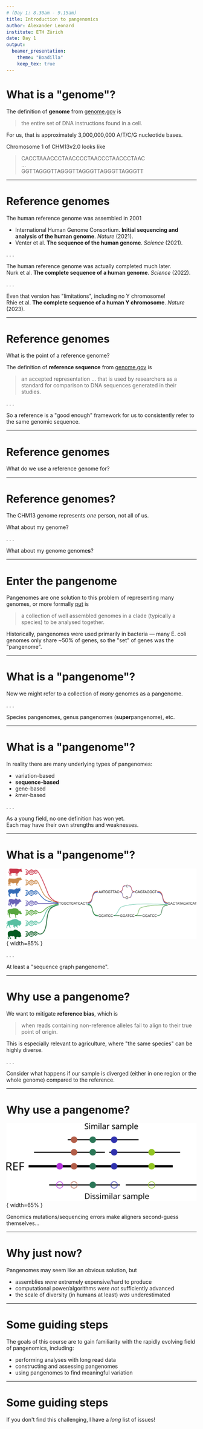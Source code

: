 ```yaml
---
# (Day 1: 8.30am - 9.15am)
title: Introduction to pangenomics
author: Alexander Leonard
institute: ETH Zürich
date: Day 1
output:
  beamer_presentation:
    theme: "Boadilla"
    keep_tex: true
---
```


# What is a "genome"?

The definition of **genome** from [genome.gov](https://www.genome.gov/genetics-glossary/Genome) is

> the entire set of DNA instructions found in a cell.

For us, that is approximately 3,000,000,000 A/T/C/G nucleotide bases.

Chromosome 1 of CHM13v2.0 looks like

> CACCTAAACCCTAACCCCTAACCCTAACCCTAAC \
... \
GGTTAGGGTTAGGGTTAGGGTTAGGGTTAGGGTT

---

# Reference genomes

The human reference genome was assembled in 2001

 - International Human Genome Consortium. **Initial sequencing and analysis of the human genome**. *Nature* (2021).
 - Venter et al. **The sequence of the human genome**. *Science* (2021).

. . .

The human reference genome was actually completed much later. \
Nurk et al. **The complete sequence of a human genome**. *Science* (2022).

. . .

Even that version has "limitations", including no Y chromosome! \
Rhie et al. **The complete sequence of a human Y chromosome**. *Nature* (2023).

 ---

# Reference genomes

What is the point of a reference genome?

The definition of **reference sequence** from [genome.gov](https://www.genome.gov/genetics-glossary/Human-Genome-Reference-Sequence) is

>an accepted representation ... that is used by researchers as a standard for comparison to DNA sequences generated in their studies.

. . .

So a reference is a "good enough" framework for us to consistently refer to the same genomic sequence.

 ---

# Reference genomes

What do we use a reference genome for?

[//]: # (Interactive question)

 ---

# Reference genomes?

The CHM13 genome represents *one* person, not all of us.

What about my genome?

. . .

What about my ~~genome~~ genome**s**?

---

# Enter the pangenome

Pangenomes are one solution to this problem of representing many genomes, or more formally [put](https://lh3.github.io/2024/03/29/what-is-a-pangenome) is

>a collection of well assembled genomes in a clade (typically a species) to be analysed together.

Historically, pangenomes were used primarily in bacteria — many E. coli genomes only share ~50% of genes, so the "set" of genes was the "pangenome".

---

# What is a "pangenome"?

Now we might refer to a collection of *many* genomes as a pangenome.

. . .

Species pangenomes, genus pangenomes (**super**pangenome), etc.

---

# What is a "pangenome"?

In reality there are many underlying types of pangenomes:

 - variation-based
 - **sequence-based**
 - gene-based
 - *k*mer-based

. . .

As a young field, no one definition has won yet. \
Each may have their own strengths and weaknesses.

---

# What is a "pangenome"?

![BPC diagram](img/BPC_diagram.svg){ width=85% }

. . .

At least a "sequence graph pangenome".

---

# Why use a pangenome?

We want to mitigate **reference bias**, which is

> when reads containing non-reference alleles fail to align to their true point of origin.

This is especially relevant to agriculture, where "the same species" can be highly diverse.

. . .

Consider what happens if our sample is diverged (either in one region or the whole genome) compared to the reference.

---

# Why use a pangenome?

![reference bias in alignment](img/reference_bias.svg){ width=65% }

Genomics mutations/sequencing errors make aligners second-guess themselves...

---

# Why just now?

Pangenomes may seem like an obvious solution, but

 - assemblies *were* extremely expensive/hard to produce
 - computational power/algorithms *were not* sufficiently advanced
 - the scale of diversity (in humans at least) *was* underestimated

---

# Some guiding steps

The goals of this course are to gain familiarity with the rapidly evolving field of pangenomics, including:

 - performing analyses with long read data
 - constructing and assessing pangenomes
 - using pangenomes to find meaningful variation

---

# Some guiding steps

If you don't find this challenging, I have a *long* list of issues!
